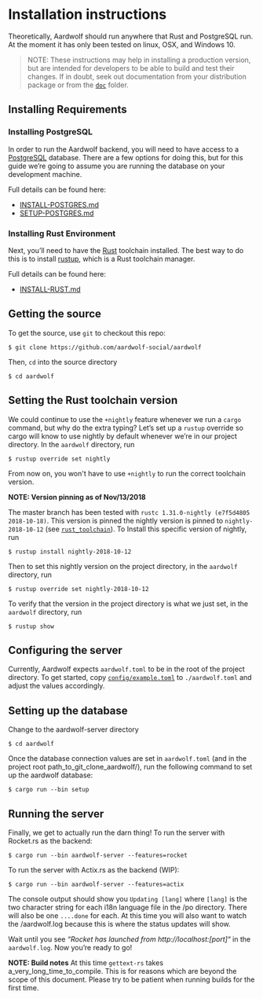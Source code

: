 # Installation instructions

Theoretically, Aardwolf should run anywhere that Rust and PostgreSQL
run. At the moment it has only been tested on linux, OSX, and Windows 10.

> NOTE: These instructions may help in installing a production version, but are
intended for developers to be able to build and test their changes. If in doubt,
seek out documentation from your distribution package or from the [`doc`](doc) folder.

## Installing Requirements

### Installing PostgreSQL
In order to run the Aardwolf backend, you will need to have access to a
[PostgreSQL](https://www.postgresql.org/) database. There are a few options for doing this, but for
this guide we’re going to assume you are running the database on your
development machine.

Full details can be found here:

- [INSTALL-POSTGRES.md](/doc/INSTALL-POSTGRES.md)
- [SETUP-POSTGRES.md](/doc/SETUP-POSTGRES.md)

### Installing Rust Environment

Next, you’ll need to have the [Rust](https://rust-lang.org/) toolchain
installed. The best way to do this is to install
[rustup](https://rustup.rs), which is a Rust toolchain manager.

Full details can be found here:

- [INSTALL-RUST.md](/doc/INSTALL-RUST.md)

## Getting the source

To get the source, use `git` to checkout this repo:

    $ git clone https://github.com/aardwolf-social/aardwolf

Then, `cd` into the source directory

    $ cd aardwolf

## Setting the Rust toolchain version

We could continue to use the `+nightly` feature whenever we run a
`cargo` command, but why do the extra typing? Let’s set up a `rustup`
override so cargo will know to use nightly by default whenever we’re in
our project directory. In the `aardwolf` directory, run

    $ rustup override set nightly

From now on, you won't have to use `+nightly` to run the correct
toolchain version.

__NOTE: Version pinning as of Nov/13/2018__

The master branch has been tested with `rustc 1.31.0-nightly (e7f5d4805 2018-10-18)`. 
This version is pinned the nightly version is pinned to `nightly-2018-10-12` (see [`rust_toolchain`](rust_toolchain)). 
To Install this specific version of nightly, run

    $ rustup install nightly-2018-10-12

Then to set this nightly version on the project directory, in the `aardwolf` directory, run

    $ rustup override set nightly-2018-10-12

To verify that the version in the project directory is what we just set, in the `aardwolf` directory, run

    $ rustup show

## Configuring the server

Currently, Aardwolf expects `aardwolf.toml` to be in the root of the project
directory. To get started, copy
[`config/example.toml`](config/example.toml) to
`./aardwolf.toml` and adjust the values accordingly. 

## Setting up the database

Change to the aardwolf-server directory

    $ cd aardwolf

Once the database connection values are set in `aardwolf.toml` (and in the project root path_to_git_clone_aardwolf/), run the
following command to set up the aardwolf database:

    $ cargo run --bin setup

## Running the server

Finally, we get to actually run the darn thing! 
To run the server with Rocket.rs as the backend:
	
    $ cargo run --bin aardwolf-server --features=rocket

To run the server with Actix.rs as the backend (WIP):
    
    $ cargo run --bin aardwolf-server --features=actix

The console output should show you `Updating [lang]` where `[lang]` is the two character string for each i18n language file in the /po directory. There will also be one `....done` for each.  At this time you will also want to watch the /aardwolf.log because this is where the status updates will show.

Wait until you see *“Rocket has launched from http://localhost:[port]“* in the `aardwolf.log`. 
Now you’re ready to go!

__NOTE: Build notes__
At this time `gettext-rs` takes a_very_long_time_to_compile.  This is for reasons which are beyond the scope of this document.
Please try to be patient when running builds for the first time.
